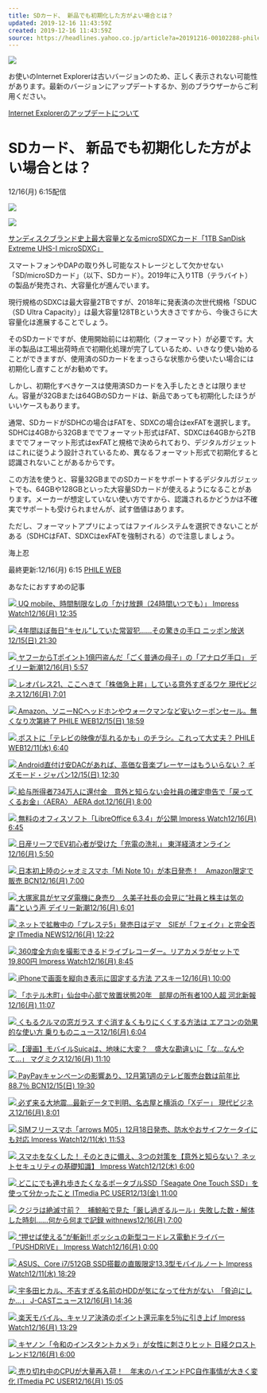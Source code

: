 ```yaml
---
title: SDカード、 新品でも初期化した方がよい場合とは？
updated: 2019-12-16 11:43:59Z
created: 2019-12-16 11:43:59Z
source: https://headlines.yahoo.co.jp/article?a=20191216-00102288-phileweb-sci
---
```


![](https://s.yimg.jp/images/clear.gif)

お使いのInternet Explorerは古いバージョンのため、正しく表示されない可能性があります。最新のバージョンにアップデートするか、別のブラウザーからご利用ください。

 [Internet Explorerのアップデートについて](https://about.yahoo.co.jp/info/msiesp/)

# SDカード、 新品でも初期化した方がよい場合とは？

12/16(月) 6:15配信

[![](https://s.yimg.jp/images/news/cobranding/phileweb.png)](https://rdsig.yahoo.co.jp/media/news/cobrand/phileweb/RV=1/RE=1577706160/RH=cmRzaWcueWFob28uY28uanA-/RB=/RU=aHR0cHM6Ly93d3cucGhpbGV3ZWIuY29tLw--/RS=%5EADAIQ1T.hnfM0dUIcpD.4EIB6x8HFU-;_ylt=A2RACiOwbfddRV8AzhpuRfB7)

 [ ![](https://amd.c.yimg.jp/im_siggSw9VIVu5lCpIpFaliHpoWw---x400-y266-q90-exp3h-pril/amd/20191216-00102288-phileweb-000-1-view.jpg)](https://headlines.yahoo.co.jp/article?a=20191216-00102288-phileweb-sci.view-000)

 [サンディスクブランド史上最大容量となるmicroSDXCカード「1TB SanDisk Extreme UHS-I microSDXC」](https://headlines.yahoo.co.jp/article?a=20191216-00102288-phileweb-sci.view-000)

スマートフォンやDAPの取り外し可能なストレージとして欠かせない「SD/microSDカード」（以下、SDカード）。2019年に入り1TB（テラバイト）の製品が発売され、大容量化が進んでいます。

現行規格のSDXCは最大容量2TBですが、2018年に発表済の次世代規格「SDUC（SD Ultra Capacity）」は最大容量128TBという大きさですから、今後さらに大容量化は進展することでしょう。

そのSDカードですが、使用開始前には初期化（フォーマット）が必要です。大半の製品は工場出荷時点で初期化処理が完了しているため、いきなり使い始めることができますが、使用済のSDカードをまっさらな状態から使いたい場合には初期化し直すことがお勧めです。

しかし、初期化すべきケースは使用済SDカードを入手したときとは限りません。容量が32GBまたは64GBのSDカードは、新品であっても初期化したほうがいいケースもあります。

通常、SDカードがSDHCの場合はFATを、SDXCの場合はexFATを選択します。SDHCは4GBから32GBまででフォーマット形式はFAT、SDXCは64GBから2TBまででフォーマット形式はexFATと規格で決められており、デジタルガジェットはこれに従うよう設計されているため、異なるフォーマット形式で初期化すると認識されないことがあるからです。

この方法を使うと、容量32GBまでのSDカードをサポートするデジタルガジェットでも、64GBや128GBといった大容量SDカードが使えるようになることがあります。メーカーが想定していない使い方ですから、認識されるかどうかは不確実でサポートも受けられませんが、試す価値はあります。

ただし、フォーマットアプリによってはファイルシステムを選択できないことがある（SDHCはFAT、SDXCはexFATを強制される）ので注意しましょう。

海上忍

 最終更新:12/16(月) 6:15
 [PHILE WEB](https://news.yahoo.co.jp/media/phileweb)

あなたにおすすめの記事

 [  ![](https://giwiz-content.c.yimg.jp/im_siggWuPNr9NldBubjN98DWEYwg---priy-x344-y195-yc0-xc50-hc192-wc192-n1/r/iwiz-amd/20191216-00000065-impress-000-1-view.jpg)          UQ mobile、時間制限なしの「かけ放題（24時間いつでも）」      Impress Watch12/16(月) 12:35](https://headlines.yahoo.co.jp/hl?a=20191216-00000065-impress-sci)

 [  ![](https://giwiz-content.c.yimg.jp/im_siggNLvQl0uEhlQjLXLpGaq9RA---priy-x683-y513-yc62-xc0-hc381-wc680-n1/r/iwiz-amd/20191215-00000003-nshaberu-000-1-view.jpg)          4年間ほぼ毎日“キセル”していた常習犯……その驚きの手口      ニッポン放送12/15(日) 21:30](https://headlines.yahoo.co.jp/hl?a=20191215-00000003-nshaberu-soci)

 [  ![](https://giwiz-content.c.yimg.jp/im_siggGvMWYfc7bw1odTfvnU_hzQ---priy-x291-y195-yc0-xc43-hc192-wc192-n1/r/iwiz-amd/20191216-00597556-shincho-000-3-view.jpg)          ヤフーからTポイント1億円盗んだ「ごく普通の母子」の「アナログ手口」      デイリー新潮12/16(月) 5:57](https://headlines.yahoo.co.jp/article?a=20191216-00597556-shincho-soci)

 [  ![](https://giwiz-content.c.yimg.jp/im_siggUxDzlMClpxHMebOGMn4tag---prix-x211-y240-yc23-xc8-hc192-wc192-n1/r/iwiz-amd/20191216-00069224-gendaibiz-000-2-view.jpg)          レオパレス21、ここへきて「株価急上昇」している意外すぎるワケ      現代ビジネス12/16(月) 7:01](https://headlines.yahoo.co.jp/article?a=20191216-00069224-gendaibiz-bus_all)

 [  ![](https://giwiz-content.c.yimg.jp/im_siggP1T_MXbeLnqkVGejAOjxpw---priy-x222-y195-yc0-xc12-hc192-wc192-n1/r/iwiz-amd/20191215-00102290-phileweb-000-1-view.jpg)          Amazon、ソニーNCヘッドホンやウォークマンなど安いクーポンセール。無くなり次第終了      PHILE WEB12/15(日) 18:59](https://headlines.yahoo.co.jp/article?a=20191215-00102290-phileweb-sci)

 [  ![](https://giwiz-content.c.yimg.jp/im_siggMIqE6g_Pz.PCnDIKwNsdOg---priy-x285-y214-yc14-xc38-hc192-wc192-n1/r/iwiz-amd/20191211-00102215-phileweb-000-7-view.jpg)          ポストに「テレビの映像が乱れるかも」のチラシ。これって大丈夫？      PHILE WEB12/11(水) 6:40](https://headlines.yahoo.co.jp/article?a=20191211-00102215-phileweb-sci)

 [  ![](https://giwiz-content.c.yimg.jp/im_siggPzdCHbC6zP3nOwDT_DHUcw---prix-x543-y543-yc132-xc0-hc303-wc540-n1/r/iwiz-amd/20191215-00000002-giz-000-1-view.jpg)          Android直付け安DACがあれば、高価な音楽プレーヤーはもういらない？      ギズモード・ジャパン12/15(日) 12:30](https://headlines.yahoo.co.jp/hl?a=20191215-00000002-giz-prod)

 [  ![](https://giwiz-content.c.yimg.jp/im_siggN5skroubinJk23geEATnsg---priy-x226-y195-yc0-xc22-hc192-wc192-n1/r/iwiz-amd/20191213-00000019-sasahi-000-6-view.jpg)          給与所得者734万人に還付金　意外と知らない会社員の確定申告で「戻ってくるお金」〈AERA〉      AERA dot.12/16(月) 8:00](https://headlines.yahoo.co.jp/article?a=20191213-00000019-sasahi-bus_all)

 [  ![](https://giwiz-content.c.yimg.jp/im_siggsaZSzsrrIS2k0v0QR43SGQ---priy-x314-y211-yc7-xc46-hc192-wc192-n1/r/iwiz-amd/20191216-00000012-impress-000-1-view.jpg)          無料のオフィスソフト「LibreOffice 6.3.4」が公開      Impress Watch12/16(月) 6:45](https://headlines.yahoo.co.jp/hl?a=20191216-00000012-impress-sci)

 [  ![](https://giwiz-content.c.yimg.jp/im_siggHUuvfwUz9ffsFi.DAHMg6A---priy-x345-y195-yc0-xc82-hc192-wc192-n1/r/iwiz-amd/20191216-00318722-toyo-000-1-view.jpg)          日産リーフでEV初心者が受けた「充電の洗礼」      東洋経済オンライン12/16(月) 5:50](https://headlines.yahoo.co.jp/article?a=20191216-00318722-toyo-bus_all)

 [  ![](https://giwiz-content.c.yimg.jp/im_siggN4QrJ61wkE0LECIOq66sag---priy-x339-y195-yc0-xc13-hc192-wc192-n1/r/iwiz-amd/20191216-00150064-bcn-000-3-view.jpg)          日本初上陸のシャオミスマホ「Mi Note 10」が本日発売！　Amazon限定で販売      BCN12/16(月) 7:00](https://headlines.yahoo.co.jp/hl?a=20191216-00150064-bcn-sci)

 [  ![](https://giwiz-content.c.yimg.jp/im_siggOI4yHBHCF.Q9PjWf1EeNyw---prix-x353-y528-yc64-xc0-hc196-wc350-n1/r/iwiz-amd/20191216-00598315-shincho-000-7-view.jpg)          大塚家具がヤマダ電機に身売り　久美子社長の会見に“社員と株主は気の毒”という声      デイリー新潮12/16(月) 6:01](https://headlines.yahoo.co.jp/article?a=20191216-00598315-shincho-bus_all)

 [  ![](https://giwiz-content.c.yimg.jp/im_siggEvosZD2L943mVApDwifqrQ---priy-x271-y195-yc0-xc0-hc192-wc192-n1/r/iwiz-amd/20191216-00000037-zdn_n-000-4-view.jpg)          ネットで拡散中の「プレステ5」発売日はデマ　SIEが「フェイク」と完全否定      ITmedia NEWS12/16(月) 12:22](https://headlines.yahoo.co.jp/hl?a=20191216-00000037-zdn_n-sci)

 [  ![](https://giwiz-content.c.yimg.jp/im_siggGBq3hWX8zXxRGdwZnV6nUw---priy-x291-y195-yc0-xc38-hc192-wc192-n1/r/iwiz-amd/20191216-00000019-impress-000-1-view.jpg)          360度全方向を撮影できるドライブレコーダー。リアカメラがセットで19,800円      Impress Watch12/16(月) 8:45](https://headlines.yahoo.co.jp/hl?a=20191216-00000019-impress-ind)

 [  ![](https://giwiz-content.c.yimg.jp/im_siggXaB2fmjlj_77LPe8y0tDcA---priy-x322-y195-yc0-xc0-hc192-wc192-n1/r/iwiz-amd/20191216-00000002-ascii-000-1-view.jpg)          iPhoneで画面を縦向き表示に固定する方法      アスキー12/16(月) 10:00](https://headlines.yahoo.co.jp/hl?a=20191216-00000002-ascii-sci)

 [  ![](https://giwiz-content.c.yimg.jp/im_sigg32y.h3GR2hzSEkDMjlw9Pg---prix-x195-y316-yc82-xc0-hc192-wc192-n1/r/iwiz-amd/20191216-00000008-khks-000-9-view.jpg)          「ホテル木町」仙台中心部で放置状態20年　部屋の所有者100人超      河北新報12/16(月) 11:07](https://headlines.yahoo.co.jp/hl?a=20191216-00000008-khks-soci)

 [  ![](https://giwiz-content.c.yimg.jp/im_siggyAsO_AN4ppfRJcmDzuvCnw---priy-x603-y403-yc63-xc0-hc337-wc600-n1/r/iwiz-amd/20191216-00010000-norimono-000-15-view.jpg)          くもるクルマの窓ガラス すぐ消す＆くもりにくくする方法は エアコンの効果的な使い方      乗りものニュース12/16(月) 6:04](https://headlines.yahoo.co.jp/hl?a=20191216-00010000-norimono-bus_all)

 [  ![](https://giwiz-content.c.yimg.jp/im_siggwfnIn6RLs54hhrAMFaJRzw---priy-x226-y195-yc0-xc15-hc192-wc192-n1/r/iwiz-amd/20191216-00010000-magmix-000-8-view.jpg)          【漫画】モバイルSuicaは、地味に大変？　盛大な勘違いに「な…なんやて…」      マグミクス12/16(月) 11:10](https://headlines.yahoo.co.jp/hl?a=20191216-00010000-magmix-ent)

 [  ![](https://giwiz-content.c.yimg.jp/im_sigg8JSJUKcz9twQll9_jtfxyQ---priy-x297-y195-yc0-xc68-hc192-wc192-n1/r/iwiz-amd/20191215-00150065-bcn-000-3-view.jpg)          PayPayキャンペーンの影響あり、12月第1週のテレビ販売台数は前年比88.7％      BCN12/15(日) 19:30](https://headlines.yahoo.co.jp/hl?a=20191215-00150065-bcn-sci)

 [  ![](https://giwiz-content.c.yimg.jp/im_siggi9NCR2qaZOUZ21MSsGGYBg---prix-x195-y222-yc8-xc0-hc192-wc192-n1/r/iwiz-amd/20191216-00069219-gendaibiz-000-1-view.jpg)          必ず来る大地震…最新データで判明、名古屋と横浜の「Xデー」      現代ビジネス12/16(月) 8:01](https://headlines.yahoo.co.jp/article?a=20191216-00069219-gendaibiz-life)

 [  ![](https://giwiz-content.c.yimg.jp/im_sigg.LpAR1xvbDjZykKZowlPpw---priy-x333-y223-yc14-xc138-hc192-wc192-n1/r/iwiz-amd/20191211-00000055-impress-000-1-view.jpg)          SIMフリースマホ「arrows M05」12月18日発売、防水やおサイフケータイにも対応      Impress Watch12/11(水) 11:53](https://headlines.yahoo.co.jp/hl?a=20191211-00000055-impress-sci)

 [  ![](https://giwiz-content.c.yimg.jp/im_siggsRj_ZfhnDoC3lPjegx3.uQ---priy-x483-y380-yc15-xc0-hc270-wc480-n1/r/iwiz-amd/20191212-00000019-impress-000-1-view.jpg)          スマホをなくした！ そのときに備え、3つの対策を【意外と知らない？ ネットセキュリティの基礎知識】      Impress Watch12/12(木) 6:00](https://headlines.yahoo.co.jp/hl?a=20191212-00000019-impress-sci)

 [  ![](https://giwiz-content.c.yimg.jp/im_siggSFqpDBm7oEZntuhPAp9S8w---priy-x291-y195-yc0-xc53-hc192-wc192-n1/r/iwiz-amd/20191213-00000035-zdn_pc-000-1-view.jpg)          どこにでも連れ歩きたくなるポータブルSSD「Seagate One Touch SSD」を使って分かったこと      ITmedia PC USER12/13(金) 11:00](https://headlines.yahoo.co.jp/hl?a=20191213-00000035-zdn_pc-prod)

 [  ![](https://giwiz-content.c.yimg.jp/im_sigg4ydMwRG21rO2Oq8yroJ8GA---priy-x328-y219-yc12-xc78-hc192-wc192-n1/r/iwiz-amd/20191121-00000003-withnews-000-1-view.jpg)          クジラは絶滅寸前？　捕鯨船で見た「厳し過ぎるルール」失敗した数・解体した時刻……何から何まで記録      withnews12/16(月) 7:00](https://headlines.yahoo.co.jp/hl?a=20191121-00000003-withnews-sci)

 [  ![](https://giwiz-content.c.yimg.jp/im_siggi4EBpsnap7hh0KuzxilXAw---priy-x259-y195-yc0-xc45-hc192-wc192-n1/r/iwiz-amd/20191216-00000006-impress-000-1-view.jpg)          “押せば使える”が斬新!! ボッシュの新型コードレス電動ドライバー「PUSHDRIVE」      Impress Watch12/16(月) 0:00](https://headlines.yahoo.co.jp/hl?a=20191216-00000006-impress-ind)

 [  ![](https://giwiz-content.c.yimg.jp/im_siggQFBZeN8rIWaxyTxbzUPfTA---priy-x311-y208-yc0-xc64-hc192-wc192-n1/r/iwiz-amd/20191211-00000163-impress-000-1-view.jpg)          ASUS、Core i7/512GB SSD搭載の直販限定13.3型モバイルノート      Impress Watch12/11(水) 18:29](https://headlines.yahoo.co.jp/hl?a=20191211-00000163-impress-sci)

 [  ![](https://giwiz-content.c.yimg.jp/im_siggchi6EDsY5VFtojr8_1uh8w---priy-x840-y544-yc0-xc0-hc470-wc837-n1/r/iwiz-amd/20191216-00000006-jct-000-1-view.jpg)          宇多田ヒカル、不吉すぎる名前のHDDが気になって仕方がない　「脅迫にしか...」      J-CASTニュース12/16(月) 14:36](https://headlines.yahoo.co.jp/hl?a=20191216-00000006-jct-ent)

 [  ![](https://giwiz-content.c.yimg.jp/im_sigg6G4KvSZ1S5SnbKGO2rqlxg---priy-x232-y195-yc0-xc19-hc192-wc192-n1/r/iwiz-amd/20191216-00000087-impress-000-1-view.jpg)          楽天モバイル、キャリア決済のポイント還元率を5％に引き上げ      Impress Watch12/16(月) 13:29](https://headlines.yahoo.co.jp/hl?a=20191216-00000087-impress-sci)

 [  ![](https://giwiz-content.c.yimg.jp/im_siggUipV2JGtvC17iavdP_tmfQ---priy-x286-y196-yc0-xc38-hc192-wc192-n1/r/iwiz-amd/20191216-80328673-nkctrend-000-2-view.jpg)          キヤノン「令和のインスタントカメラ」が女性に刺さりヒット      日経クロストレンド12/16(月) 6:00](https://headlines.yahoo.co.jp/article?a=20191216-80328673-nkctrend-bus_all)

 [  ![](https://giwiz-content.c.yimg.jp/im_sigglYNDTYOWC2lH..9.ky9JHA---priy-x316-y195-yc0-xc53-hc192-wc192-n1/r/iwiz-amd/20191216-00000052-zdn_pc-000-1-view.jpg)          売り切れ中のCPUが大量再入荷！　年末のハイエンドPC自作事情が大きく変化      ITmedia PC USER12/16(月) 15:05](https://headlines.yahoo.co.jp/hl?a=20191216-00000052-zdn_pc-prod)